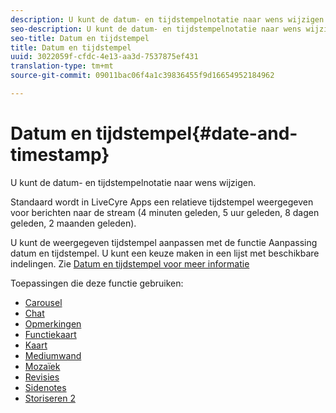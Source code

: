 ```yaml
---
description: U kunt de datum- en tijdstempelnotatie naar wens wijzigen.
seo-description: U kunt de datum- en tijdstempelnotatie naar wens wijzigen.
seo-title: Datum en tijdstempel
title: Datum en tijdstempel
uuid: 3022059f-cfdc-4e13-aa3d-7537875ef431
translation-type: tm+mt
source-git-commit: 09011bac06f4a1c39836455f9d16654952184962

---
```



# Datum en tijdstempel{#date-and-timestamp}

U kunt de datum- en tijdstempelnotatie naar wens wijzigen.

Standaard wordt in LiveCyre Apps een relatieve tijdstempel weergegeven voor berichten naar de stream (4 minuten geleden, 5 uur geleden, 8 dagen geleden, 2 maanden geleden).

U kunt de weergegeven tijdstempel aanpassen met de functie Aanpassing datum en tijdstempel. U kunt een keuze maken in een lijst met beschikbare indelingen. Zie [Datum en tijdstempel voor meer informatie](/help/using/c-features-livefyre/c-styling-features/c-date-and-timestamp.md)

Toepassingen die deze functie gebruiken:

* [Carousel](/help/using/c-about-apps/c-carousel-app/c-carousel-app.md#c_carousel_app)
* [Chat](/help/using/c-about-apps/c-chat-app/c-chat-app.md#c_chat_app)
* [Opmerkingen](/help/using/c-about-apps/c-comments/c-comments.md)
* [Functiekaart](/help/using/c-about-apps/c-feature-card-app/c-feature-card-app.md#c_feature_card_app)
* [Kaart](/help/using/c-about-apps/c-map-app/c-map-app.md#c_map_app)
* [Mediumwand](/help/using/c-about-apps/c-media-wall-app/c-media-wall-app.md#c_media_wall_app)
* [Mozaïek](/help/using/c-about-apps/c-mosaic-app/c-mosaic-app.md#c_mosaic_app)
* [Revisies](/help/using/c-about-apps/c-reviews-app/c-reviews-app.md#c_reviews_app)
* [Sidenotes](/help/using/c-about-apps/c-sidenotes-app/c-sidenotes-app.md#c_sidenotes_app)
* [Storiseren 2](/help/using/c-about-apps/c-storify2/c-storify2.md#c_storify2)

